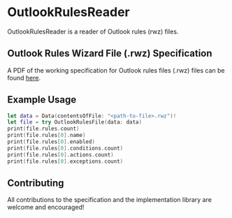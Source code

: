 # OutlookRulesReader

OutlookRulesReader is a reader of Outlook rules (rwz) files.

## Outlook Rules Wizard File (.rwz) Specification
A PDF of the working specification for Outlook rules files (.rwz) files can be found [here](https://github.com/hughbe/OutlookRulesReader/raw/master/docs/RWZ%20Format.pdf).

## Example Usage

```swift
let data = Data(contentsOfFile: "<path-to-file>.rwz")!
let file = try OutlookRulesFile(data: data)
print(file.rules.count)
print(file.rules[0].name)
print(file.rules[0].enabled)
print(file.rules[0].conditions.count)
print(file.rules[0].actions.count)
print(file.rules[0].exceptions.count)
```

## Contributing
All contributions to the specification and the implementation library are welcome and encouraged!
